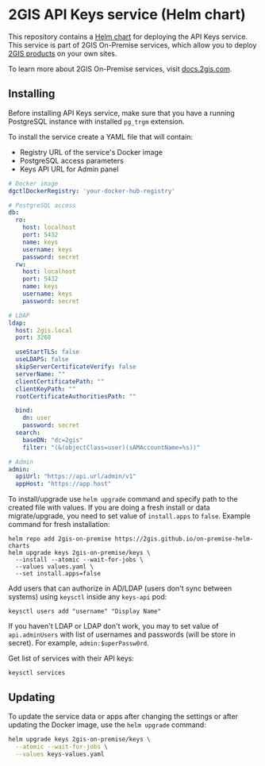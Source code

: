 # 2GIS API Keys service (Helm chart)

This repository contains a [Helm chart](https://helm.sh/docs/topics/charts/) for deploying the API Keys service. This
service is part of 2GIS On-Premise services, which allow you to deploy [2GIS products](https://dev.2gis.com/) on your
own sites.

To learn more about 2GIS On-Premise services, visit [docs.2gis.com](https://docs.2gis.com/en/on-premise/overview).

## Installing

Before installing API Keys service, make sure that you have a running PostgreSQL instance with installed `pg_trgm` extension.

To install the service create a YAML file that will contain:

- Registry URL of the service's Docker image
- PostgreSQL access parameters
- Keys API URL for Admin panel

```yaml
# Docker image
dgctlDockerRegistry: 'your-docker-hub-registry'

# PostgreSQL access
db:
  ro:
    host: localhost
    port: 5432
    name: keys
    username: keys
    password: secret
  rw:
    host: localhost
    port: 5432
    name: keys
    username: keys
    password: secret

# LDAP
ldap:
  host: 2gis.local
  port: 3268

  useStartTLS: false
  useLDAPS: false
  skipServerCertificateVerify: false
  serverName: ""
  clientCertificatePath: ""
  clientKeyPath: ""
  rootCertificateAuthoritiesPath: ""

  bind:
    dn: user
    password: secret
  search:
    baseDN: "dc=2gis"
    filter: "(&(objectClass=user)(sAMAccountName=%s))"

# Admin
admin:
  apiUrl: "https://api.url/admin/v1"
  appHost: "https://app.host"
```

To install/upgrade use `helm upgrade` command and specify path to the created file with values. If you are doing a fresh
install or data migrate/upgrade, you need to set value of `install.apps` to `false`. Example command for fresh
installation:

```shell
helm repo add 2gis-on-premise https://2gis.github.io/on-premise-helm-charts
helm upgrade keys 2gis-on-premise/keys \
  --install --atomic --wait-for-jobs \
  --values values.yaml \
  --set install.apps=false
```

Add users that can authorize in AD/LDAP (users don't sync between systems) using `keysctl` inside any `keys-api` pod:

```shell
keysctl users add "username" "Display Name"
```

If you haven't LDAP or LDAP don't work, you may to set value of `api.adminUsers`
with list of usernames and passwords (will be store in secret). For example, `admin:$uperPassw0rd`.

Get list of services with their API keys:

```shell
keysctl services
```

## Updating

To update the service data or apps after changing the settings or after updating the Docker image, use
the `helm upgrade` command:

```bash
helm upgrade keys 2gis-on-premise/keys \
  --atomic --wait-for-jobs \
  --values keys-values.yaml
```
